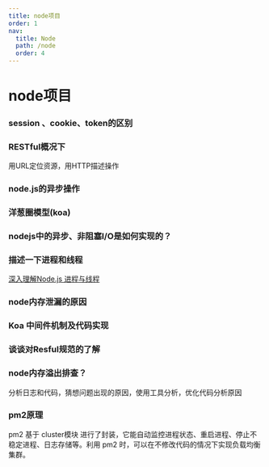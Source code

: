 ```yaml
---
title: node项目
order: 1
nav:
  title: Node
  path: /node
  order: 4
---
```


# node项目

### session 、cookie、token的区别
### RESTful概况下
用URL定位资源，用HTTP描述操作
### node.js的异步操作
### 洋葱圈模型(koa)
### nodejs中的异步、非阻塞I/O是如何实现的？
### 描述一下进程和线程
[深入理解Node.js 进程与线程](https://segmentfault.com/a/1190000020077274?utm_source=sf-related)
### node内存泄漏的原因
### Koa 中间件机制及代码实现
### 谈谈对Resful规范的了解
### node内存溢出排查？
分析日志和代码，猜想问题出现的原因，使用工具分析，优化代码分析原因
### pm2原理
pm2 基于 cluster模块 进行了封装，它能自动监控进程状态、重启进程、停止不稳定进程、日志存储等。利用 pm2 时，可以在不修改代码的情况下实现负载均衡集群。

